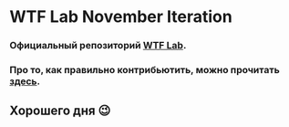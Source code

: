 # WTF Lab November Iteration

### Официальный репозиторий [WTF Lab](https://flutter.wtf/lab/).
### Про то, как правильно контрибьютить, можно прочитать [здесь](https://github.com/firstcontributions/first-contributions).
## Хорошего дня 😉

